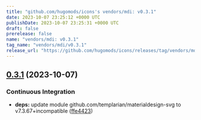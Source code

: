 ```yaml
---
title: "github.com/hugomods/icons's vendors/mdi: v0.3.1"
date: 2023-10-07 23:25:12 +0000 UTC
publishDate: 2023-10-07 23:25:31 +0000 UTC
draft: false
prerelease: false
name: "vendors/mdi: v0.3.1"
tag_name: "vendors/mdi/v0.3.1"
release_url: "https://github.com/hugomods/icons/releases/tag/vendors/mdi/v0.3.1"
---
```


## [0.3.1](https://github.com/hugomods/icons/compare/vendors/mdi/v0.3.0...vendors/mdi/v0.3.1) (2023-10-07)


### Continuous Integration

* **deps:** update module github.com/templarian/materialdesign-svg to v7.3.67+incompatible ([ffe4423](https://github.com/hugomods/icons/commit/ffe4423816fed98a96ff14355c99805798f891b2))
